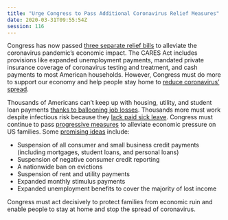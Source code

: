 ```yaml
---
title: "Urge Congress to Pass Additional Coronavirus Relief Measures"
date: 2020-03-31T09:55:54Z
session: 116
---
```

Congress has now passed [three separate relief bills](https://www.npr.org/2020/03/26/821457551/whats-inside-the-senate-s-2-trillion-coronavirus-aid-package) to alleviate the coronavirus pandemic’s economic impact. The CARES Act includes provisions like expanded unemployment payments, mandated private insurance coverage of coronavirus testing and treatment, and cash payments to most American households. However, Congress must do more to support our economy and help people stay home to [reduce coronavirus’ spread](https://www.nytimes.com/article/flatten-curve-coronavirus.html). 

Thousands of Americans can’t keep up with housing, utility, and student loan payments [thanks to ballooning job losses](https://www.businessinsider.com/us-weekly-jobless-claims-record-coronavirus-unemployment-insurance-labor-recession-2020-3). Thousands more must work despite infectious risk because they [lack paid sick leave](https://www.pewresearch.org/fact-tank/2020/03/12/as-coronavirus-spreads-which-u-s-workers-have-paid-sick-leave-and-which-dont/). Congress must continue to pass [progressive measures](https://theintercept.com/2020/03/27/coronavirus-rent-suspension-evictions-bill-payments/) to alleviate economic pressure on US families. Some [promising ideas](https://financialservices.house.gov/uploadedfiles/fsc_covid-19_legislative_package_-_03.18.20.pdf) include: 

- Suspension of all consumer and small business credit payments (including mortgages, student loans, and personal loans) 
- Suspension of negative consumer credit reporting 
- A nationwide ban on evictions
- Suspension of rent and utility payments
- Expanded monthly stimulus payments 
- Expanded unemployment benefits to cover the majority of lost income 

Congress must act decisively to protect families from economic ruin and enable people to stay at home and stop the spread of coronavirus.  
